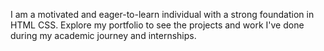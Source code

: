 I am a motivated and eager-to-learn individual with a strong foundation in HTML CSS. Explore my portfolio to see the projects and work I've done during my academic journey and internships.
